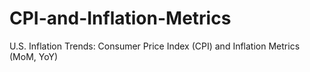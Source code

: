 # CPI-and-Inflation-Metrics
U.S. Inflation Trends: Consumer Price Index (CPI) and Inflation Metrics (MoM, YoY)

